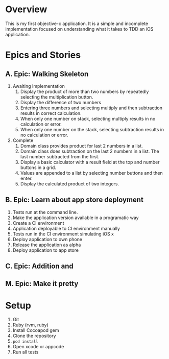 # Overview
This is my first objective-c application. It is a simple and incomplete implementation focused on understanding what it takes to TDD an iOS application.
# Epics and Stories
## A. Epic: Walking Skeleton
1. Awaiting Implementation
    1. Display the product of more than two numbers by repeatedly selecting the multiplication button.
    1. Display the difference of two numbers
    1. Entering three numbers and selecting multiply and then subtraction results in correct calculation.
    1. When only one number on stack, selecting multiply results in no calculation or error.
    1. When only one number on the stack, selecting subtraction results in no calculation or error.
1. Complete
    1. Domain class provides product for last 2 numbers in a list.
    1. Domain class does subtraction on the last 2 numbers in a list. The last number subtracted from the first.
    1. Display a basic calculator with a result field at the top and number buttons in a grid.
    1. Values are appended to a list by selecting number buttons and then enter.
    1. Display the calculated product of two integers.
    
## B. Epic: Learn about app store deployment
1. Tests run at the command line.
1. Make the application version available in a programatic way
1. Create a CI environment
1. Application deployable to CI environment manually
1. Tests run in the CI environment simulating iOS x
1. Deploy application to own phone
1. Release the application as alpha
1. Deploy application to app store

## C. Epic: Addition and 
## M. Epic: Make it pretty


# Setup
1. Git
1. Ruby (rvm, ruby)
1. Install Cocoapod gem
1. Clone the repository
1. `pod install`
1. Open xcode or appcode
1. Run all tests

